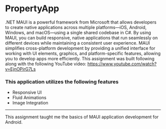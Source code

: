 # PropertyApp
.NET MAUI is a powerful framework from Microsoft that allows developers to create native applications across multiple platforms—iOS, Android, Windows, and macOS—using a single shared codebase in C#. By using MAUI, you can build responsive, native applications that run seamlessly on different devices while maintaining a consistent user experience. MAUI simplifies cross-platform development by providing a unified interface for working with UI elements, graphics, and platform-specific features, allowing you to develop apps more efficiently. This assignment was built following along with the following YouTube video: https://www.youtube.com/watch?v=EjnOPirG7Ls

### This application utilizes the following features
- Responsive UI
- Fluid Animations
- Image Integration

---

This assignment taught me the basics of MAUI application development for Android. 
